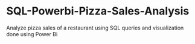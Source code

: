 # SQL-Powerbi-Pizza-Sales-Analysis
Analyze pizza sales of a restaurant using SQL queries and visualization done using Power Bi
